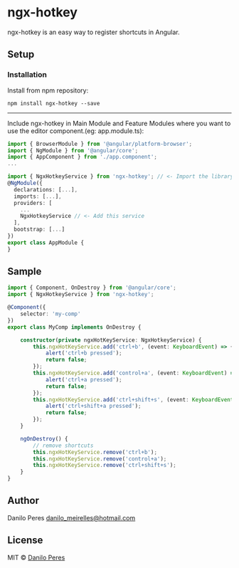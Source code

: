 # ngx-hotkey

ngx-hotkey is an easy way to register shortcuts in Angular.

## Setup

### Installation

Install from npm repository:
```
npm install ngx-hotkey --save
 ```
--------------------
Include ngx-hotkey in Main Module and Feature Modules where you want to use the editor component.(eg: app.module.ts): 
```typescript
import { BrowserModule } from '@angular/platform-browser';
import { NgModule } from '@angular/core';
import { AppComponent } from './app.component';
...

import { NgxHotkeyService } from 'ngx-hotkey'; // <- Import the library
@NgModule({
  declarations: [...],
  imports: [...],
  providers: [
    ...
    NgxHotkeyService // <- Add this service
  ],
  bootstrap: [...]
})
export class AppModule {
}
```

## Sample

```typescript
import { Component, OnDestroy } from '@angular/core';
import { NgxHotkeyService } from 'ngx-hotkey';

@Component({
    selector: 'my-comp'
})
export class MyComp implements OnDestroy {

    constructor(private ngxHotKeyService: NgxHotkeyService) {
        this.ngxHotKeyService.add('ctrl+b', (event: KeyboardEvent) => {
            alert('ctrl+b pressed');
            return false;
        });
        this.ngxHotKeyService.add('control+a', (event: KeyboardEvent) => {
            alert('ctrl+a pressed');
            return false;
        });
        this.ngxHotKeyService.add('ctrl+shift+s', (event: KeyboardEvent) => {
            alert('ctrl+shift+a pressed');
            return false;
        });
    }

    ngOnDestroy() {
        // remove shortcuts
        this.ngxHotKeyService.remove('ctrl+b');
        this.ngxHotKeyService.remove('control+a');
        this.ngxHotKeyService.remove('ctrl+shift+s');
    }
}
```

## Author
Danilo Peres
danilo_meirelles@hotmail.com

## License

MIT © [Danilo Peres](https://github.com/daniloperes)